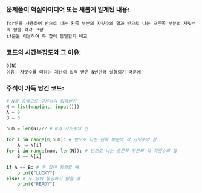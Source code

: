 ### 문제풀이 핵심아이디어 또는 새롭게 알게된 내용: 
    for문을 사용하여 반으로 나눈 왼쪽 부분의 자릿수의 합과 반으로 나눈 오른쪽 부분의 자릿수의 합을 각각 구함
    if문을 이용하여 두 합이 동일한지 비교  

### 코드의 시간복잡도와 그 이유:
    O(N)
    이유: 자릿수를 더하는 계산이 입력 받은 N번만큼 실행되기 때문에
    
    
### 주석이 가득 담긴 코드:
```python
# N을 공백으로 구분하여 입력받기
N = list(map(int, input()))
A = 0
B = 0

num = len(N)//2 # N의 자릿수의 반

for i in range(0,num): # 반으로 나눈 왼쪽 부분의 각 자릿수의 합
    A += N[i]
for i in range(num, len(N)): # 반으로 나눈 오른쪽 부분의 각 자릿수의 합
    B += N[i]

if A == B: # 두 합이 동일할 때 
    print("LUCKY")
else: # 두 합이 동일하지 않을 때  
    print("READY")

```
